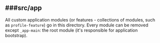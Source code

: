 ###src/app
--------------------------

All custom application modules (or features - collections of modules, such as `profile-feature`) go in this directory.
Every module can be removed except `_app-main`: the root module (it's responsible for application bootstrap).
